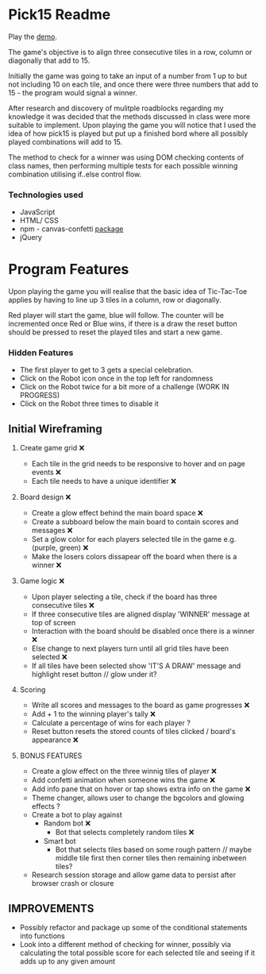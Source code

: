 # Pick15 Readme 

Play the [demo](https://ajsaule.github.io/Pick15/).

The game's objective is to align three consecutive tiles in a row, column or diagonally that add to 15. 

Initially the game was going to take an input of a number from 1 up to but not including 10 on each tile, and once there were three numbers that add to 15 - the program would signal a winner. 

After research and discovery of mulitple roadblocks regarding my knowledge it was decided that the methods discussed in class were more suitable to implement. Upon playing the game you will notice that I used the idea of how pick15 is played but put up a finished bord where all possibly played combinations will add to 15.  

The method to check for a winner was using DOM checking contents of class names, then performing multiple tests for each possible winning combination utilising if..else control flow. 

### Technologies used 
- JavaScript 
- HTML/ CSS 
- npm - canvas-confetti [package](https://www.npmjs.com/package/canvas-confetti)
- jQuery 

# Program Features 

Upon playing the game you will realise that the basic idea of Tic-Tac-Toe applies by having to line up 3 tiles in a column, row or diagonally.

Red player will start the game, blue will follow. The counter will be incremented once Red or Blue wins, if there is a draw the reset button should be pressed to reset the played tiles and start a new game. 

### Hidden Features
- The first player to get to 3 gets a special celebration. 
- Click on the Robot icon once in the top left for randomness 
- Click on the Robot twice for a bit more of a challenge (WORK IN PROGRESS)
- Click on the Robot three times to disable it 


## Initial Wireframing 

1. Create game grid ❌
    - Each tile in the grid needs to be responsive to hover and on page events ❌
    - Each tile needs to have a unique identifier ❌

2. Board design ❌
    - Create a glow effect behind the main board space  ❌
    - Create a subboard below the main board to contain scores and messages  ❌
    - Set a glow color for each players selected tile in the game e.g. (purple, green)  ❌
    - Make the losers colors dissapear off the board when there is a winner ❌

3. Game logic ❌
    - Upon player selecting a tile, check if the board has three consecutive tiles  ❌
    - If three consecutive tiles are aligned display 'WINNER' message at top of screen 
    - Interaction with the board should be disabled once there is a winner ❌
    - Else change to next players turn until all grid tiles have been selected ❌
    - If all tiles have been selected show 'IT'S A DRAW' message and highlight reset button // glow under it? 

4. Scoring 
    - Write all scores and messages to the board as game progresses ❌
    - Add + 1 to the winning player's tally ❌
    - Calculate a percentage of wins for each player ?
    - Reset button resets the stored counts of tiles clicked / board's appearance ❌

5. BONUS FEATURES 
    - Create a glow effect on the three winnig tiles of player ❌
    - Add confetti animation when someone wins the game ❌
    - Add info pane that on hover or tap shows extra info on the game ❌
    - Theme changer, allows user to change the bgcolors and glowing effects ?
    - Create a bot to play against 
        - Random bot ❌
            - Bot that selects completely random tiles  ❌
        - Smart bot 
            - Bot that selects tiles based on some rough pattern
                // maybe middle tile first then corner tiles then remaining inbetween tiles? 
    - Research session storage and allow game data to persist after browser crash or closure

## IMPROVEMENTS 
- Possibly refactor and package up some of the conditional statements into functions 
- Look into a different method of checking for winner, possibly via calculating the total possible score for each selected tile and seeing if it adds up to any given amount 
